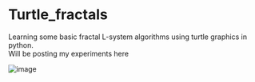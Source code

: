 # Turtle_fractals
Learning some basic fractal L-system algorithms using turtle graphics in python. <br>
Will be posting my experiments here

![image](https://github.com/Y0z64/Turtle_fractals/assets/112516101/5504731e-9460-457d-ba4a-8af1e738f2d8)


